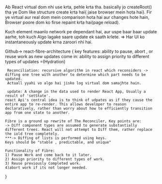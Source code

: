 
Ab React virtual dom nhi use krta, pehle krta tha.
basically jo createRoot() tha ye Dom like structure create krta hai{ jaise browser mein hota hai}. Fir ye virtual aur real dom mein comparison hota hai aur changes hote hain, Browser poore dom ko firse repaint krta hai(page reload).

Kuch element maanlo network pe dependant hai, aur uspe baar baar update aarhe, toh kuch Algo lagake saare update ek saath krlete. => Har UI ko instantaneously update krna zaroori nhi hai.

Github-> react-fibre-architecture
{
  key features: ability to pause, abort , or reuse work as new updates come in: ability to assign priority to different types of updates =(Hydration)

     Reconciliation: recursive algorithm in react which reconsiders -> diffing one tree with another to determine which part needs to be updated.
     Actuall yyahi vo algo hai jisko log virtual dom samajhte hain.

     update: A change in the data used to render React App, Usually a result of 'setState'.
    react Api's central idea is to think of udpates as if they cause the entire app to re-render. This allows developer to reason declaratively, rather than worry about how to efficiently transition app from one state to another.

    Fibre is a ground up rewrite of The Reconciler, Key points are: 
    -> Diff component types are assumed to generate substantially different trees. React will not attempt to Diff them, rather replace the iold tree completely.
    ***-> Diffing of lists is performed using keys.
    Keys should be "stable , predictable, and unique" 

    Functionality of Fibre:
    1) Pause Work and come back to it later.
    2) Assign priority to different types of work.
    3) Reuse previously Completed work.
    4)abort work if its not longer needed.
}